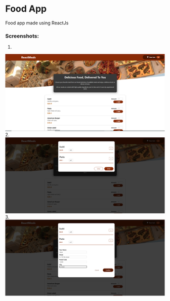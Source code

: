 # Food App
Food app made using ReactJs
### Screenshots:
1.
<img src="https://github.com/Riya128/foodapp/blob/main/src/screenshots/image1.PNG">
2. 
<img src="https://github.com/Riya128/foodapp/blob/main/src/screenshots/image2.PNG">
3.
<img src="https://github.com/Riya128/foodapp/blob/main/src/screenshots/image3.jpg">
